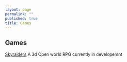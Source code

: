 ```yaml
---
layout: page
permalink: ""
published: true
title: Games
---
```



## Games
[Skyraiders](http://www.sysstud.io/skyraiders-web/ "Skyraiders")
	A 3d Open world RPG currently in developemnt
